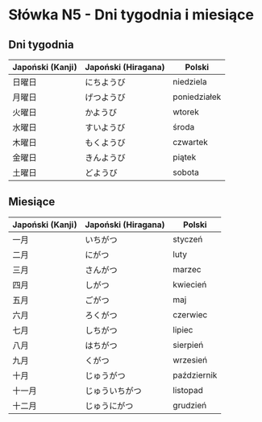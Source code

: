 # Słówka N5 - Dni tygodnia i miesiące

## Dni tygodnia

| Japoński (Kanji) | Japoński (Hiragana) | Polski |
|------------------|---------------------|--------|
| 日曜日           | にちようび         | niedziela |
| 月曜日           | げつようび         | poniedziałek |
| 火曜日           | かようび           | wtorek |
| 水曜日           | すいようび         | środa |
| 木曜日           | もくようび         | czwartek |
| 金曜日           | きんようび         | piątek |
| 土曜日           | どようび           | sobota |

## Miesiące

| Japoński (Kanji) | Japoński (Hiragana) | Polski |
|------------------|---------------------|--------|
| 一月             | いちがつ           | styczeń |
| 二月             | にがつ             | luty |
| 三月             | さんがつ           | marzec |
| 四月             | しがつ             | kwiecień |
| 五月             | ごがつ             | maj |
| 六月             | ろくがつ           | czerwiec |
| 七月             | しちがつ           | lipiec |
| 八月             | はちがつ           | sierpień |
| 九月             | くがつ             | wrzesień |
| 十月             | じゅうがつ         | październik |
| 十一月           | じゅういちがつ     | listopad |
| 十二月           | じゅうにがつ       | grudzień |
